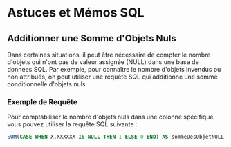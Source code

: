 # Astuces et Mémos SQL

## Additionner une Somme d'Objets Nuls

Dans certaines situations, il peut être nécessaire de compter le nombre d'objets qui n'ont pas de valeur assignée (NULL) dans une base de données SQL. Par exemple, pour connaître le nombre d'objets invendus ou non attribués, on peut utiliser une requête SQL qui additionne une somme conditionnelle d'objets nuls.

### Exemple de Requête

Pour comptabiliser le nombre d'objets nuls dans une colonne spécifique, vous pouvez utiliser la requête SQL suivante :

```sql
SUM(CASE WHEN X.XXXXXX IS NULL THEN 1 ELSE 0 END) AS sommeDesObjetNULL
